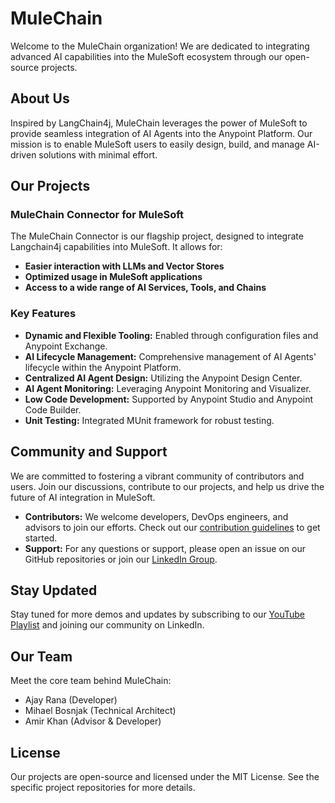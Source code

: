 # MuleChain

Welcome to the MuleChain organization! We are dedicated to integrating advanced AI capabilities into the MuleSoft ecosystem through our open-source projects.

## About Us

Inspired by LangChain4j, MuleChain leverages the power of MuleSoft to provide seamless integration of AI Agents into the Anypoint Platform. Our mission is to enable MuleSoft users to easily design, build, and manage AI-driven solutions with minimal effort.

## Our Projects

### MuleChain Connector for MuleSoft

The MuleChain Connector is our flagship project, designed to integrate Langchain4j capabilities into MuleSoft. It allows for:

- **Easier interaction with LLMs and Vector Stores**
- **Optimized usage in MuleSoft applications**
- **Access to a wide range of AI Services, Tools, and Chains**

### Key Features

- **Dynamic and Flexible Tooling:** Enabled through configuration files and Anypoint Exchange.
- **AI Lifecycle Management:** Comprehensive management of AI Agents' lifecycle within the Anypoint Platform.
- **Centralized AI Agent Design:** Utilizing the Anypoint Design Center.
- **AI Agent Monitoring:** Leveraging Anypoint Monitoring and Visualizer.
- **Low Code Development:** Supported by Anypoint Studio and Anypoint Code Builder.
- **Unit Testing:** Integrated MUnit framework for robust testing.

## Community and Support

We are committed to fostering a vibrant community of contributors and users. Join our discussions, contribute to our projects, and help us drive the future of AI integration in MuleSoft.

- **Contributors:** We welcome developers, DevOps engineers, and advisors to join our efforts. Check out our [contribution guidelines](#) to get started.
- **Support:** For any questions or support, please open an issue on our GitHub repositories or join our [LinkedIn Group](https://lnkd.in/gW3eZrbF).

## Stay Updated

Stay tuned for more demos and updates by subscribing to our [YouTube Playlist](https://lnkd.in/eYs3MZZz) and joining our community on LinkedIn.

## Our Team

Meet the core team behind MuleChain:

- Ajay Rana (Developer)
- Mihael Bosnjak (Technical Architect)
- Amir Khan (Advisor & Developer)

## License

Our projects are open-source and licensed under the MIT License. See the specific project repositories for more details.
